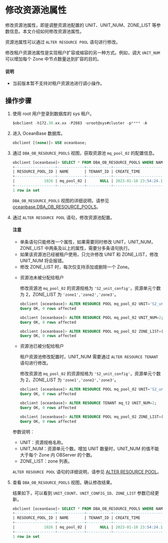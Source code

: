 # 修改资源池属性

修改资源池属性，即是调整资源池配置的 UNIT、UNIT_NUM、ZONE_LIST 等参数信息。本文介绍如何修改资源池属性。

资源池属性可以通过 `ALTER RESOURCE POOL` 语句进行修改。

修改租户资源池属性是实现租户扩容或缩容的另一种方式。例如，调大 `UNIT_NUM` 可以增加每个 Zone 中节点数量达到扩容的目的。

<main id="notice" type='explain'>
 <h4>说明</h4>
 <p><ul><li>当前版本暂不支持对租户资源池进行调小操作。</li></ul></p>
</main>

## 操作步骤

1. 使用 root 用户登录到数据库的 sys 租户。

    ```sql
    $obclient -h172.30.xx.xx -P2883 -uroot@sys#cluster -p**** -A
    ```

2. 进入 OceanBase 数据库。

    ```sql
    obclient [(none)]> USE oceanbase;
    ```

3. 通过 `DBA_OB_RESOURCE_POOLS` 视图，获取资源池 `mq_pool_02` 的配置信息。

    ```sql
    obclient [oceanbase]> SELECT * FROM DBA_OB_RESOURCE_POOLS WHERE NAME = 'mq_pool_02';
    +------------------+------------+-----------+----------------------------+----------------------------+------------+----------------+-------------+--------------+
    | RESOURCE_POOL_ID | NAME       | TENANT_ID | CREATE_TIME                | MODIFY_TIME                | UNIT_COUNT | UNIT_CONFIG_ID | ZONE_LIST   | REPLICA_TYPE |
    +------------------+------------+-----------+----------------------------+----------------------------+------------+----------------+-------------+--------------+
    |             1026 | mq_pool_02 |      NULL | 2023-01-10 23:54:24.177685 | 2023-01-10 23:54:24.177685 |          1 |           1020 | zone1;zone2 | FULL         |
    +------------------+------------+-----------+----------------------------+----------------------------+------------+----------------+-------------+--------------+
    1 row in set
    ```

    `DBA_OB_RESOURCE_POOLS` 视图的详细说明，请参见 [oceanbase.DBA_OB_RESOURCE_POOLS](../../../7.reference/5.system-reference/4.system-view-of-mysql-mode/2.dictionary-view-of-mysql-mode/47.oceanbase-dba_ob_resource_pools-of-mysql-mode.md)。

4. 通过 `ALTER RESOURCE POOL` 语句，修改资源池配置。

    <main id="notice" type='notice'>
     <h4>注意</h4>
     <p><ul><li>单条语句只能修改一个属性，如果需要同时修改 UNIT，UNIT_NUM，ZONE_LIST 中两条及以上的属性，需要分多条语句执行。</li><li> 如果该资源池已经被租户使用，只允许修改 UNIT 和 ZONE_LIST，修改 UNIT_NUM 将会报错。</li><li> 修改 ZONE_LIST 时，每次仅支持添加或删除一个 Zone。</li></ul></p>
    </main>

    * 资源池未被分配给租户

      修改资源池 `mq_pool_02` 的资源规格为 `'S2_unit_config'`，资源单元个数为 2，ZONE_LIST 为 `'zone1','zone2','zone3'`。

        ```sql
        obclient [oceanbase]> ALTER RESOURCE POOL mq_pool_02 UNIT='S2_unit_config';
        Query OK, 0 rows affected

        obclient [oceanbase]> ALTER RESOURCE POOL mq_pool_02 UNIT_NUM=2;
        Query OK, 0 rows affected

        obclient [oceanbase]> ALTER RESOURCE POOL mq_pool_02 ZONE_LIST=('zone1','zone2','zone3');
        Query OK, 0 rows affected
        ```

    * 资源池已被分配给租户

      租户资源池修改配置时，UNIT_NUM 需要通过 `ALTER RESOURCE TENANT` 语句进行修改。

      修改资源池 `mq_pool_02` 的资源规格为 `'S2_unit_config'`，资源单元个数为 2，ZONE_LIST 为 `'zone1','zone2','zone3'`。

         ```sql
        obclient [oceanbase]> ALTER RESOURCE POOL mq_pool_02 UNIT='S2_unit_config';
        Query OK, 0 rows affected

        obclient [oceanbase]> ALTER RESOURCE TENANT mq_t2 UNIT_NUM=2;
        Query OK, 0 rows affected

        obclient [oceanbase]> ALTER RESOURCE POOL mq_pool_02 ZONE_LIST=('zone1','zone2','zone3');
        Query OK, 0 rows affected
        ```

    参数说明：

    * UNIT：资源规格名称。
    * UNIT_NUM：资源单元个数。增加 UNIT 数量时，UNIT_NUM 的值不能大于每个 Zone 内 OBServer 的个数。
    * ZONE_LIST：zone 列表。

    `ALTER RESOURCE POOL` 语句的详细说明，请参见 [ALTER RESOURCE POOL](../../../7.reference/4.development-guide-refactoring/1.sql-syntax/1.system-tenants/3.alter-resource-pool.md)。

5. 查看 `DBA_OB_RESOURCE_POOLS` 视图，确认修改结果。

    结果如下，可以看到 `UNIT_COUNT`、`UNIT_CONFIG_ID`、`ZONE_LIST` 参数已经更新。

    ```sql
    obclient [oceanbase]> SELECT * FROM DBA_OB_RESOURCE_POOLS WHERE NAME = 'mq_pool_02';
    +------------------+------------+-----------+----------------------------+----------------------------+------------+----------------+-------------------+--------------+
    | RESOURCE_POOL_ID | NAME       | TENANT_ID | CREATE_TIME                | MODIFY_TIME                | UNIT_COUNT | UNIT_CONFIG_ID | ZONE_LIST         | REPLICA_TYPE |
    +------------------+------------+-----------+----------------------------+----------------------------+------------+----------------+-------------------+--------------+
    |             1026 | mq_pool_02 |      NULL | 2023-01-10 23:54:24.177685 | 2023-01-10 23:56:04.961771 |          2 |           1021 | zone1;zone2;zone3 | FULL         |
    +------------------+------------+-----------+----------------------------+----------------------------+------------+----------------+-------------------+--------------+
    1 row in set
    ```
